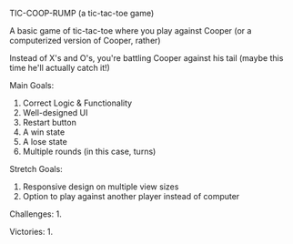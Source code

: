 TIC-COOP-RUMP (a tic-tac-toe game)

A basic game of tic-tac-toe where you play against Cooper (or a computerized version of Cooper, rather)

Instead of X's and O's, you're battling Cooper against his tail (maybe this time he'll actually catch it!)

Main Goals:
1. Correct Logic & Functionality
2. Well-designed UI
3. Restart button
4. A win state
5. A lose state
6. Multiple rounds (in this case, turns)

Stretch Goals:
1. Responsive design on multiple view sizes
2. Option to play against another player instead of computer

Challenges:
1.

Victories:
1.